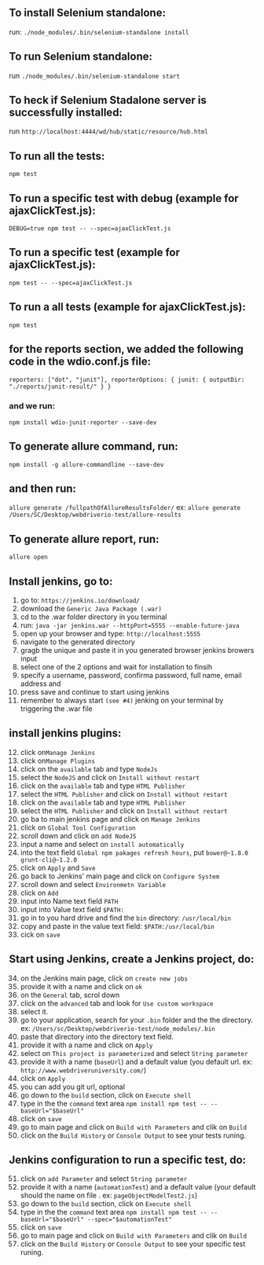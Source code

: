 ## To install Selenium standalone:

run: `./node_modules/.bin/selenium-standalone install`

## To run Selenium standalone:

run `./node_modules/.bin/selenium-standalone start`

## To heck if Selenium Stadalone server is successfully installed:

run `http://localhost:4444/wd/hub/static/resource/hub.html`

## To run all the tests:

`npm test`

## To run a specific test with debug (example for ajaxClickTest.js):

`DEBUG=true npm test -- --spec=ajaxClickTest.js`

## To run a specific test (example for ajaxClickTest.js):

`npm test -- --spec=ajaxClickTest.js`

## To run a all tests (example for ajaxClickTest.js):

`npm test`

## for the reports section, we added the following code in the wdio.conf.js file:

`reporters: ["dot", "junit"], reporterOptions: { junit: { outputDir: "./reports/junit-result/" } }`

### and we run:

`npm install wdio-junit-reporter --save-dev`

## To generate allure command, run:

`npm install -g allure-commandline --save-dev`

## and then run:

`allure generate /fullpathOfAllureResultsFolder/` ex: `allure generate /Users/SC/Desktop/webdriverio-test/allure-results`

## To generate allure report, run:

`allure open`

## Install jenkins, go to:

1. go to: `https://jenkins.io/download/`
2. download the `Generic Java Package (.war)`
3. cd to the .war folder directory in you terminal
4. run: `java -jar jenkins.war --httpPort=5555 --enable-future-java`
5. open up your browser and type: `http://localhost:5555`
6. navigate to the generated directory
7. gragb the unique and paste it in you generated browser jenkins browers input
8. select one of the 2 options and wait for installation to finsih
9. specify a username, password, confirma password, full name, email address and
10. press save and continue to start using jenkins
11. remember to always start `(see #4)` jenking on your terminal by triggering the .war file

## install jenkins plugins:

12. click on`Manage Jenkins`
13. click on`Manage Plugins`
14. click on the `available` tab and type `NodeJs`
15. select the `NodeJS` and click on `Install without restart`
16. click on the `available` tab and type `HTML Publisher`
17. select the `HTML Publisher` and click on `Install without restart`
18. click on the `available` tab and type `HTML Publisher`
19. select the `HTML Publisher` and click on `Install without restart`
20. go ba to main jenkins page and click on `Manage Jenkins`
21. click on `Global Tool Configuration`
22. scroll down and click on `add NodeJS`
23. input a name and select on `install automatically`
24. into the text field `Global npm pakages refresh hours`, put `bower@~1.8.0 grunt-cli@~1.2.0`
25. click on `Apply` and `Save`
26. go back to Jenkins' main page and click on `Configure System`
27. scroll down and select `Environmetn Variable`
28. click on `Add`
29. input into Name text field `PATH`
30. input into Value text field `$PATH:`
31. go in to you hard drive and find the `bin` directory: `/usr/local/bin`
32. copy and paste in the value text field: `$PATH:/usr/local/bin`
33. cick on `save`

## Start using Jenkins, create a Jenkins project, do:

34. on the Jenkins main page, click on `create new jobs`
35. provide it with a name and click on `ok`
36. on the `General` tab, scrol down
37. click on the `advanced` tab and look for `Use custom workspace`
38. select it.
39. go to your application, search for your `.bin` folder and the the directory. ex: `/Users/sc/Desktop/webdriverio-test/node_modules/.bin`
40. paste that directory into the directory text field.
41. provide it with a name and click on `Apply`
42. select on `This project is parameterized` and select `String parameter`
43. provide it with a name (`baseUrl`) and a default value (you default url. ex: `http://www.webdriveruniversity.com/`)
44. click on `Apply`
45. you can add you git url, optional
46. go down to the `build` section, click on `Execute shell`
47. type in the the `command` text area `npm install npm test -- --baseUrl="$baseUrl"`
48. click on `save`
49. go to main page and click on `Build with Parameters` and clik on `Build`
50. click on the `Build History` or `Console Output` to see your tests runing.

## Jenkins configuration to run a specific test, do:

51. click on `add Parameter` and select `String parameter`
52. provide it with a name (`automationTest`) and a default value (your default should the name on file . ex: `pageObjectModelTest2.js`)
53. go down to the `build` section, click on `Execute shell`
54. type in the the `command` text area `npm install npm test -- --baseUrl="$baseUrl" --spec="$automationTest"`
55. click on `save`
56. go to main page and click on `Build with Parameters` and clik on `Build`
57. click on the `Build History` or `Console Output` to see your specific test runing.
